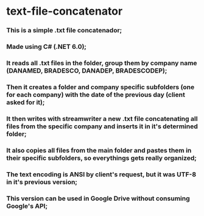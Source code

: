 # text-file-concatenator

### This is a simple .txt file concatenador;

### Made using C# (.NET 6.0);

### It reads all .txt files in the folder, group them by company name (DANAMED, BRADESCO, DANADEP, BRADESCODEP);

### Then it creates a folder and company specific subfolders (one for each company) with the date of the previous day (client asked for it);

### It then writes with streamwriter a new .txt file concatenating all files from the specific company and inserts it in it's determined folder;

### It also copies all files from the main folder and pastes them in their specific subfolders, so everythings gets really organized;

### The text encoding is ANSI by client's request, but it was UTF-8 in it's previous version;

### This version can be used in Google Drive without consuming Google's API;
